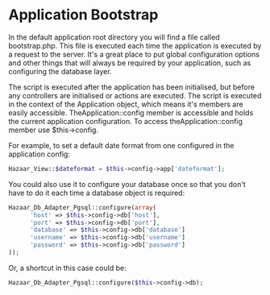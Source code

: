 # Application Bootstrap

In the default application root directory you will find a file called bootstrap.php. This file is executed each time the application is executed by a request to the server. It's a great place to put global configuration options and other things that will always be required by your application, such as configuring the database layer.

The script is executed after the application has been initialised, but before any controllers are initialised or actions are executed. The script is executed in the context of the Application object, which means it's members are easily accessible. TheApplication::config member is accessible and holds the current application configuration. To access theApplication::config member use $this->config.

For example, to set a default date format from one configured in the application config:

```php
Hazaar_View::$dateformat = $this->config->app['dateformat'];
```

You could also use it to configure your database once so that you don't have to do it each time a database object is required:

```php
Hazaar_Db_Adapter_Pgsql::configure(array(
      'host' => $this->config->db['host'],
      'port' => $this->config->db['port'],
      'database' => $this->config->db['database']
      'username' => $this->config->db['username']
      'password' => $this->config->db['password']
));
```

Or, a shortcut in this case could be:

```php
Hazaar_Db_Adapter_Pgsql::configure($this->config->db);
```